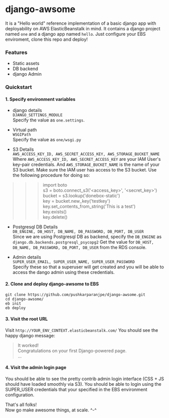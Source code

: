 # django-awsome
It is a "Hello world" reference implementation of a basic django app with deployability on AWS ElasticBeanstalk in mind. It contains a django project named `one` and a django app named `hello`. Just configure your EBS enviroment, clone this repo and deploy!

### Features
* Static assets  
* DB backend  
* django Admin  

### Quickstart

#### 1. Specify environment variables
* django details  
`DJANGO_SETTINGS_MODULE`  
Specify the value as `one.settings`.

* Virtual path  
`WSGIPath`  
Specify the value as `one/wsgi.py`

* S3 Details  
`AWS_ACCESS_KEY_ID, AWS_SECRET_ACCESS_KEY, AWS_STORAGE_BUCKET_NAME`  
Where `AWS_ACCESS_KEY_ID, AWS_SECRET_ACCESS_KEY` are your IAM User's key-pair credentials. And `AWS_STORAGE_BUCKET_NAME` is the name of your S3 bucket. Make sure the IAM user has access to the S3 bucket. Use the following procedure for doing so:
>>> import boto  
>>> s3 = boto.connect_s3('\<access_key\>', '\<secret_key\>')  
>>> bucket = s3.lookup('donebox-static')  
>>> key = bucket.new_key('testkey')  
>>> key.set_contents_from_string('This is a test')  
>>> key.exists()  
>>> key.delete()  


* Postgresql DB Details  
`DB_ENGINE, DB_HOST, DB_NAME, DB_PASSWORD, DB_PORT, DB_USER`  
Since we are using Postgresql DB as backend, specify the `DB_ENGINE` as `django.db.backends.postgresql_psycopg2`
Get the value for `DB_HOST, DB_NAME, DB_PASSWORD, DB_PORT, DB_USER` from the RDS console.

* Admin details  
`SUPER_USER_EMAIL, SUPER_USER_NAME, SUPER_USER_PASSWORD`  
Specify these so that a superuser will get created and you will be able to access the dango admin using these credentials.


#### 2. Clone and deploy django-awsome to EBS
`git clone https://github.com/pushkarparanjpe/django-awsome.git`  
`cd django-awsome/`  
`eb init`  
`eb deploy`  


#### 3. Visit the root URL
Visit `http://YOUR_ENV_CONTEXT.elasticbeanstalk.com/`
You should see the happy django message:
> It worked!  
> Congratulations on your first Django-powered page.  
> ...  


#### 4. Visit the admin login page
You should be able to see the pretty contrib admin login interface (CSS + JS should have loaded smoothly via S3).
You should be able to login using the SUPER_USER credentials that your specified in the EBS environment configuration.  

That's all folks!  
Now go make awesome things, at scale. ^-^


